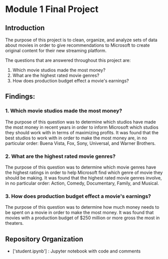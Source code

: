 # Module 1 Final Project

## Introduction

The purpose of this project is to clean, organize, and analyze sets of data about movies in order to give recommendations to Microsoft to create original content for their new streaming platform.

The questions that are answered throughout this project are:

1. Which movie studios made the most money?
2. What are the highest rated movie genres?
3. How does production budget effect a movie's earnings?


## Findings:

### 1. Which movie studios made the most money?
The purpose of this question was to determine which studios have made the most money in recent years in order to inform Microsoft which studios they should work with in terms of maximizing profits. It was found that the best studios to work with in order to make the most money are, in no particular order: Buena Vista, Fox, Sony, Universal, and Warner Brothers.

### 2. What are the highest rated movie genres?
The purpose of this question was to determine which movie genres have the highest ratings in order to help Microsoft find which genre of movie they should be making. It was found that the highest rated movie genres involve, in no particular order: Action, Comedy, Documentary, Family, and Musical.

### 3. How does production budget effect a movie's earnings?
The purpose of this question was to determine how much money needs to be spent on a movie in order to make the most money. It was found that movies with a production budget of $250 million or more gross the most in theaters.


## Repository Organization

- ['student.ipynb'] : Jupyter notebook with code and comments
